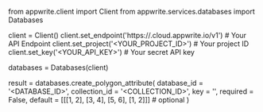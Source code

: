from appwrite.client import Client
from appwrite.services.databases import Databases

client = Client()
client.set_endpoint('https://<REGION>.cloud.appwrite.io/v1') # Your API Endpoint
client.set_project('<YOUR_PROJECT_ID>') # Your project ID
client.set_key('<YOUR_API_KEY>') # Your secret API key

databases = Databases(client)

result = databases.create_polygon_attribute(
    database_id = '<DATABASE_ID>',
    collection_id = '<COLLECTION_ID>',
    key = '',
    required = False,
    default = [[[1, 2], [3, 4], [5, 6], [1, 2]]] # optional
)
